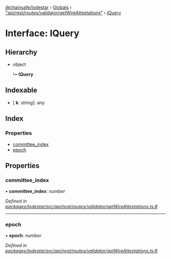 [@chainsafe/lodestar](../README.md) › [Globals](../globals.md) › ["api/rest/routes/validator/getWireAttestations"](../modules/_api_rest_routes_validator_getwireattestations_.md) › [IQuery](_api_rest_routes_validator_getwireattestations_.iquery.md)

# Interface: IQuery

## Hierarchy

* object

  ↳ **IQuery**

## Indexable

* \[ **k**: *string*\]: any

## Index

### Properties

* [committee_index](_api_rest_routes_validator_getwireattestations_.iquery.md#committee_index)
* [epoch](_api_rest_routes_validator_getwireattestations_.iquery.md#epoch)

## Properties

###  committee_index

• **committee_index**: *number*

*Defined in [packages/lodestar/src/api/rest/routes/validator/getWireAttestations.ts:8](https://github.com/ChainSafe/lodestar/blob/9711bce31/packages/lodestar/src/api/rest/routes/validator/getWireAttestations.ts#L8)*

___

###  epoch

• **epoch**: *number*

*Defined in [packages/lodestar/src/api/rest/routes/validator/getWireAttestations.ts:6](https://github.com/ChainSafe/lodestar/blob/9711bce31/packages/lodestar/src/api/rest/routes/validator/getWireAttestations.ts#L6)*
